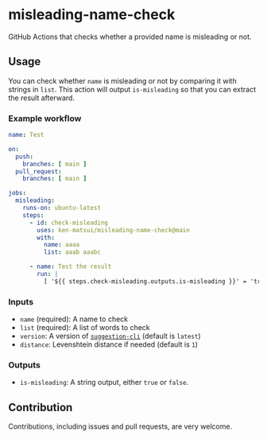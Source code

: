 # misleading-name-check

GitHub Actions that checks whether a provided name is misleading or not.

## Usage

You can check whether `name` is misleading or not by comparing it with strings in `list`.
This action will output `is-misleading` so that you can extract the result afterward.

### Example workflow

```yaml
name: Test

on:
  push:
    branches: [ main ]
  pull_request:
    branches: [ main ]

jobs:
  misleading:
    runs-on: ubuntu-latest
    steps:
      - id: check-misleading
        uses: ken-matsui/misleading-name-check@main
        with:
          name: aaaa
          list: aaab aaabc

      - name: Test the result
        run: |
          [ '${{ steps.check-misleading.outputs.is-misleading }}' = 'true' ]
```

### Inputs

* `name` (required): A name to check
* `list` (required): A list of words to check
* `version`: A version of [`suggestion-cli`](https://github.com/ken-matsui/suggestion) (default is `latest`)
* `distance`: Levenshtein distance if needed (default is `1`)

### Outputs

* `is-misleading`: A string output, either `true` or `false`.

## Contribution

Contributions, including issues and pull requests, are very welcome.
